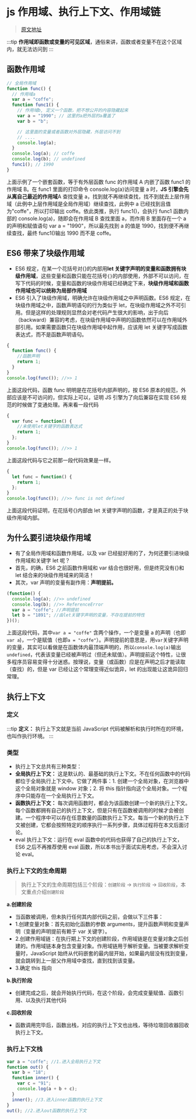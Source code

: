 # js 作用域、执行上下文、作用域链

> [原文地址](https://coffe1891.gitbook.io/frontend-hard-mode-interview/1/1.2.2)

:::tip
**作用域即函数或变量的可见区域**，通俗来讲，函数或者变量不在这个区域内，就无法访问到
:::

## 函数作用域

```js
// 全局作用域
function func() {
  // 作用域a
  var a = "coffe";
  function func1() {
    // 作用域b, 定义一个函数，把不想公开的内容隐藏起来
    var a = "1990"; // 这里的a把外层的a覆盖了
    var b = "b";

    // 这里面的变量或者函数对外层隐藏，外层访问不到
    // ....
    console.log(a);
  }
  console.log(a); // coffe
  console.log(b); // undefined
  func1(); // 1990
}
```

上面示例了一个嵌套函数，等于有外层函数 func 的作用域 A 内嵌了函数 func1 的作用域 B。在 func1 里面的打印命令 console.log(a)访问变量 a 时，**JS 引擎会先从离自己最近的作用域**A 查找变量 a，找到就不再继续查找，找不到就去上层作用域（此例中上层作用域是全局作用域）继续查找，此例中 a 已经找到且值为"coffe"，所以打印输出 coffe。依此类推，执行 func1()，会执行 func1 函数内部的 console.log(a)，随即会在作用域 B 查找里面 a，而作用 B 里面存在一个 a 的声明和赋值语句 var a = "1990"，所以最先找到 a 的值是 1990，找到便不再继续查找，最终 func1()输出 1990 而不是 coffe。

## ES6 带来了块级作用域

- ES6 规定，在某一个花括号对{}的内部用**let 关键字声明的变量和函数拥有块级作用域**，这些变量和函数只能在花括号`{}`的内部使用，外部不可以访问，在写下代码的时候，变量和函数的块级作用域已经确定下来，**块级作用域和函数作用域也可以统称为局部作用域**
- ES6 引入了块级作用域，明确允许在块级作用域之中声明函数。ES6 规定，在块级作用域之中，函数声明语句的行为类似于 let，在块级作用域之外不可引用。但是这样的处理规则显然会对老代码产生很大的影响，出于向后（backward）兼容的考虑，在块级作用域中声明的函数依然可以在作用域外部引用。如果需要函数只在块级作用域中起作用，应该用 let 关键字写成函数表达式，而不是函数声明语句。

```js
{
  function func() {
    //函数声明
    return 1;
  }
}
console.log(func()); //>> 1
```

上面这段代码，函数 func 明明是在花括号内部声明的，按 ES6 原本的规范，外部应该是不可访问的，但实际上可以，证明 JS 引擎为了向后兼容在实现 ES6 规范的时候做了变通处理。再来看一段代码

```js
{
  var func = function() {
    //未使用let关键字的函数表达式
    return 1;
  };
}
console.log(func()); //>> 1
```

上面这段代码与它之前那一段代码效果是一样。

```js
{
  let func = function() {
    return 1;
  };
}
console.log(func()); //>> func is not defined
```

上面这段代码证明，在花括号{}内部由 let 关键字声明的函数，才是真正的处于块级作用域内部。

## 为什么要引进块级作用域

- 有了全局作用域和函数作用域，以及 var 已经挺好用的了，为何还要引进块级作用域和关键字 let 呢？
- 首先，的确，ES6 之前函数作用域和 var 结合也很好用，但是终究没有{}和 let 结合来的块级作用域来的简洁！
- 其次，var 声明的变量有副作用：**声明提前。**

```js
(function() {
  console.log(a); //>> undefined
  console.log(b); //>> ReferenceError
  var a = "coffe"; //声明提前
  let b = "1891"; //由let关键字声明的变量，不存在提前的特性
})();
```

上面这段代码，其中`var a = "coffe"` 含两个操作，一个是变量 a 的声明（也即`var a`)，一个是赋值（也即`a = "coffe"`）。声明提前的意思是，用`var`关键字声明的变量，其实可以看做是在函数体内最顶端声明的，所以`console.log(a)`输出`undefined`，代表该变量已经被声明过（但还未赋值）。声明提前这个特性，让很多程序员容易变得十分迷惑。按理说，变量（或函数）应是在声明之后才能读取（查找）的，但是 var 已经让这个常理变得近似诡异，let 的出现能让这诡异回归常理。

## 执行上下文

### 定义

:::tip
**定义：** 执行上下文就是当前 JavaScript 代码被解析和执行时所在的环境，也叫作执行环境。
:::

### 类型

- 执行上下文总共有三种类型：
- **全局执行上下文：** 这是默认的、最基础的执行上下文。不在任何函数中的代码都位于全局执行上下文中。它做了两件事：1. 创建一个全局对象，在浏览器中这个全局对象就是 window 对象；2. 将 this 指针指向这个全局对象。一个程序中只能存在一个全局执行上下文。
- **函数执行上下文：** 每次调用函数时，都会为该函数创建一个新的执行上下文。每个函数都拥有自己的执行上下文，但是只有在函数被调用的时候才会被创建。一个程序中可以存在任意数量的函数执行上下文。每当一个新的执行上下文被创建，它都会按照特定的顺序执行一系列步骤，具体过程将在本文后面讨论。
- eval 执行上下文：运行在 eval 函数中的代码也获得了自己的执行上下文，ES6 之后不再推荐使用 eval 函数，所以本书出于面试实用考虑，不会深入讨论 eval。

### 执行上下文的生命周期

> 执行上下文的生命周期包括三个阶段：`创建阶段` → `执行阶段` → `回收阶段`，本文重点介绍`创建阶段`

**a.创建阶段**

- 当函数被调用，但未执行任何其内部代码之前，会做以下三件事：
- 1.创建变量对象：首先初始化函数的参数 arguments，提升函数声明和变量声明（变量的声明提前有赖于 var 关键字）。
- 2.创建作用域链：在执行期上下文的创建阶段，作用域链是在变量对象之后创建的。作用域链本身包含变量对象。作用域链用于解析变量。当被要求解析变量时，JavaScript 始终从代码嵌套的最内层开始，如果最内层没有找到变量，就会跳转到上一层父作用域中查找，直到找到该变量。
- 3.确定 this 指向

**b.执行阶段**

- 创建完成之后，就会开始执行代码，在这个阶段，会完成变量赋值、函数引用、以及执行其他代码

**c.回收阶段**

- 函数调用完毕后，函数出栈，对应的执行上下文也出栈，等待垃圾回收器回收执行上下文。

### 执行上下文栈

```js
var a = "coffe"; //1.进入全局执行上下文
function out() {
  var b = "18";
  function inner() {
    var c = "91";
    console.log(a + b + c);
  }
  inner(); //3.进入inner函数的执行上下文
}
out(); //2.进入out函数的执行上下文
```
